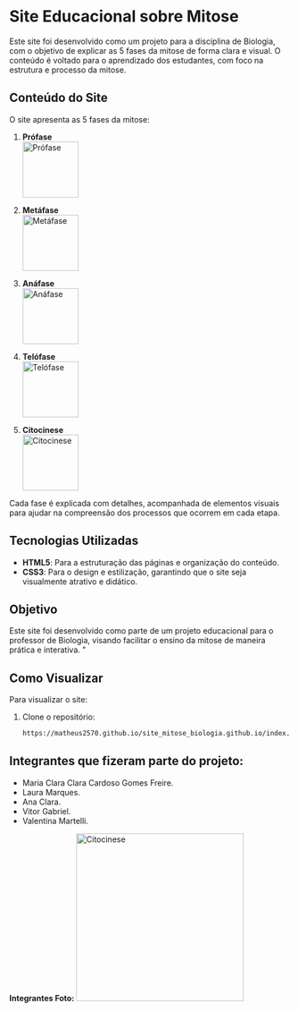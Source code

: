# Site Educacional sobre Mitose

Este site foi desenvolvido como um projeto para a disciplina de Biologia, com o objetivo de explicar as 5 fases da mitose de forma clara e visual. O conteúdo é voltado para o aprendizado dos estudantes, com foco na estrutura e processo da mitose.

## Conteúdo do Site

O site apresenta as 5 fases da mitose:


1. **Prófase**  
   <img src="https://github.com/user-attachments/assets/bf4b62be-0adf-4b65-99c8-bc209ea57f64" alt="Prófase" width="100">
   
2. **Metáfase**  
   <img src="https://github.com/user-attachments/assets/32c089a1-dcd6-42f4-b485-052d5c997e88" alt="Metáfase" width="100">
   
3. **Anáfase**  
   <img src="https://github.com/user-attachments/assets/100e2079-5a8d-4556-afe9-2e1b50bda281" alt="Anáfase" width="100">
   
4. **Telófase**  
   <img src="https://github.com/user-attachments/assets/825ea1c0-21e4-452d-ab72-b402fd467fdc" alt="Telófase" width="100">
   
5. **Citocinese**  
   <img src="https://github.com/user-attachments/assets/d8aec277-5079-4078-8c71-0271d8eda54d" alt="Citocinese" width="100">

Cada fase é explicada com detalhes, acompanhada de elementos visuais para ajudar na compreensão dos processos que ocorrem em cada etapa.

## Tecnologias Utilizadas

- **HTML5**: Para a estruturação das páginas e organização do conteúdo.
- **CSS3**: Para o design e estilização, garantindo que o site seja visualmente atrativo e didático.

## Objetivo

Este site foi desenvolvido como parte de um projeto educacional para o professor de Biologia, visando facilitar o ensino da mitose de maneira prática e interativa.
"
## Como Visualizar

Para visualizar o site:

1. Clone o repositório:
   ```bash
   https://matheus2570.github.io/site_mitose_biologia.github.io/index.html

## Integrantes que fizeram parte do projeto:
- Maria Clara Clara Cardoso Gomes Freire.
- Laura Marques.
- Ana Clara.
- Vitor Gabriel.
- Valentina Martelli.
  
**Integrantes Foto:** 
<img src="https://github.com/user-attachments/assets/6c49cbe5-ce4d-416a-9515-8905b5299c0a" alt="Citocinese" width="300">
